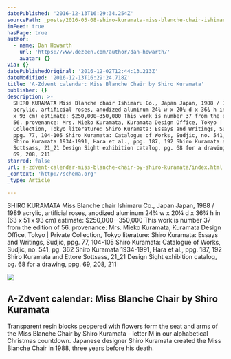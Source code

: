 ```yaml
---
datePublished: '2016-12-13T16:29:34.254Z'
sourcePath: _posts/2016-05-08-shiro-kuramata-miss-blanche-chair-ishimaru-co-japan-japan.md
inFeed: true
hasPage: true
author:
  - name: Dan Howarth
    url: 'https://www.dezeen.com/author/dan-howarth/'
    avatar: {}
via: {}
datePublishedOriginal: '2016-12-02T12:44:13.213Z'
dateModified: '2016-12-13T16:29:24.718Z'
title: 'A-Zdvent calendar: Miss Blanche Chair by Shiro Kuramata'
publisher: {}
description: >-
  SHIRO KURAMATA Miss Blanche chair Ishimaru Co., Japan Japan, 1988 / 1989
  acrylic, artificial roses, anodized aluminum 24¾ w x 20¼ d x 36¾ h in (63 x 51
  x 93 cm) estimate: $250,000–350,000 This work is number 37 from the edition of
  56. provenance: Mrs. Mieko Kuramata, Kuramata Design Office, Tokyo | Private
  Collection, Tokyo literature: Shiro Kuramata: Essays and Writings, Sudjic,
  ppg. 77, 104-105 Shiro Kuramata: Catalogue of Works, Sudjic, no. 541, pg. 362
  Shiro Kuramata 1934-1991, Hara et al., ppg. 187, 192 Shiro Kuramata and Ettore
  Sottsass, 21_21 Design Sight exhibition catalog, pg. 68 for a drawing, ppg.
  69, 208, 211
starred: false
url: a-zdvent-calendar-miss-blanche-chair-by-shiro-kuramata/index.html
_context: 'http://schema.org'
_type: Article

---
```

SHIRO KURAMATA Miss Blanche chair Ishimaru Co., Japan Japan, 1988 / 1989 acrylic, artificial roses, anodized aluminum 24¾ w x 20¼ d x 36¾ h in (63 x 51 x 93 cm) estimate: $250,000--350,000 This work is number 37 from the edition of 56\. provenance: Mrs. Mieko Kuramata, Kuramata Design Office, Tokyo | Private Collection, Tokyo literature: Shiro Kuramata: Essays and Writings, Sudjic, ppg. 77, 104-105 Shiro Kuramata: Catalogue of Works, Sudjic, no. 541, pg. 362 Shiro Kuramata 1934-1991, Hara et al., ppg. 187, 192 Shiro Kuramata and Ettore Sottsass, 21\_21 Design Sight exhibition catalog, pg. 68 for a drawing, ppg. 69, 208, 211

<article style=""><img src="https://static.dezeen.com/uploads/2014/12/Miss-Blanche-Chair-by-Shiro-Kuramata_dezeen_468.jpg" /><h1>A-Zdvent calendar: Miss Blanche Chair by Shiro Kuramata</h1><p>Transparent resin blocks peppered with flowers form the seat and arms of the Miss Blanche Chair by Shiro Kuramata - letter M in our alphabetical Christmas countdown. Japanese designer Shiro Kuramata created the Miss Blanche Chair in 1988, three years before his death.</p></article>